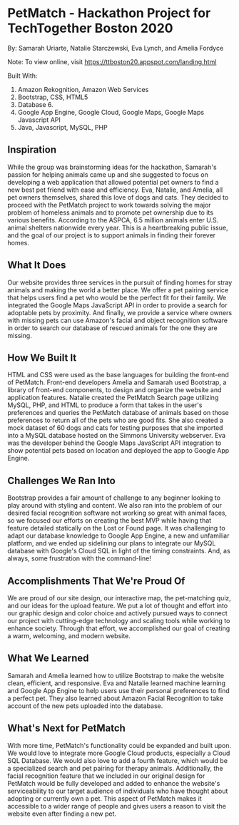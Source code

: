 # PetMatch - Hackathon Project for TechTogether Boston 2020
By: Samarah Uriarte, Natalie Starczewski, Eva Lynch, and Amelia Fordyce

Note: To view online, visit https://ttboston20.appspot.com/landing.html

Built With:
1. Amazon Rekognition, Amazon Web Services 
2. Bootstrap, CSS, HTML5 
3. Database 6. 
4. Google App Engine, Google Cloud, Google Maps, Google Maps Javascript API 
5. Java, Javascript, MySQL, PHP

## Inspiration
While the group was brainstorming ideas for the hackathon, Samarah's passion for helping animals came up and she suggested to focus on developing a web application that allowed potential pet owners to find a new best pet friend with ease and efficiency. Eva, Natalie, and Amelia, all pet owners themselves, shared this love of dogs and cats. They decided to proceed with the PetMatch project to work towards solving the major problem of homeless animals and to promote pet ownership due to its various benefits. According to the ASPCA, 6.5 million animals enter U.S. animal shelters nationwide every year. This is a heartbreaking public issue, and the goal of our project is to support animals in finding their forever homes.

## What It Does
Our website provides three services in the pursuit of finding homes for stray animals and making the world a better place. We offer a pet pairing service that helps users find a pet who would be the perfect fit for their family. We integrated the Google Maps JavaScript API in order to provide a search for adoptable pets by proximity. And finally, we provide a service where owners with missing pets can use Amazon's facial and object recognition software in order to search our database of rescued animals for the one they are missing.

## How We Built It
HTML and CSS were used as the base languages for building the front-end of PetMatch. Front-end developers Amelia and Samarah used Bootstrap, a library of front-end components, to design and organize the website and application features. Natalie created the PetMatch Search page utilizing MySQL, PHP, and HTML to produce a form that takes in the user's preferences and queries the PetMatch database of animals based on those preferences to return all of the pets who are good fits. She also created a mock dataset of 60 dogs and cats for testing purposes that she imported into a MySQL database hosted on the Simmons University webserver. Eva was the developer behind the Google Maps JavaScript API integration to show potential pets based on location and deployed the app to Google App Engine.

## Challenges We Ran Into
Bootstrap provides a fair amount of challenge to any beginner looking to play around with styling and content. We also ran into the problem of our desired facial recognition software not working so great with animal faces, so we focused our efforts on creating the best MVP while having that feature detailed statically on the Lost or Found page. It was challenging to adapt our database knowledge to Google App Engine, a new and unfamiliar platform, and we ended up sidelining our plans to integrate our MySQL database with Google's Cloud SQL in light of the timing constraints. And, as always, some frustration with the command-line!

## Accomplishments That We're Proud Of
We are proud of our site design, our interactive map, the pet-matching quiz, and our ideas for the upload feature. We put a lot of thought and effort into our graphic design and color choice and actively pursued ways to connect our project with cutting-edge technology and scaling tools while working to enhance society. Through that effort, we accomplished our goal of creating a warm, welcoming, and modern website.

## What We Learned
Samarah and Amelia learned how to utilize Bootstrap to make the website clean, efficient, and responsive. Eva and Natalie learned machine learning and Google App Engine to help users use their personal preferences to find a perfect pet. They also learned about Amazon Facial Recognition to take account of the new pets uploaded into the database.

## What's Next for PetMatch
With more time, PetMatch's functionality could be expanded and built upon. We would love to integrate more Google Cloud products, especially a Cloud SQL Database. We would also love to add a fourth feature, which would be a specialized search and pet pairing for therapy animals. Additionally, the facial recognition feature that we included in our original design for PetMatch would be fully developed and added to enhance the website's serviceability to our target audience of individuals who have thought about adopting or currently own a pet. This aspect of PetMatch makes it accessible to a wider range of people and gives users a reason to visit the website even after finding a new pet.
